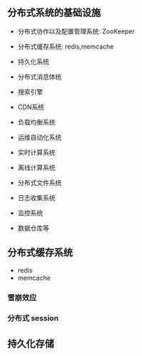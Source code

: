 ## 分布式系统的基础设施
- 分布式协作以及配置管理系统: ZooKeeper
- 分布式缓存系统: redis,memcache
- 持久化系统
- 分布式消息体统
- 搜索引擎
- CDN系统
- 负载均衡系统
- 运维自动化系统

- 实时计算系统
- 离线计算系统
- 分布式文件系统
- 日志收集系统
- 监控系统
- 数据仓库等

## 分布式缓存系统
- redis
- memcache

### 雪崩效应

### 分布式 session

## 持久化存储
